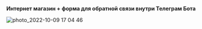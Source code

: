 **Интернет магазин + форма для обратной связи внутри Телеграм Бота**

![photo_2022-10-09 17 04 46](https://user-images.githubusercontent.com/80617082/194761290-bb75b4ee-97ba-4e3d-a8cb-5ac9f79e42ef.jpeg)
